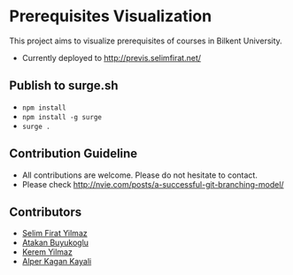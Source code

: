 # Prerequisites Visualization
This project aims to visualize prerequisites of courses in Bilkent University.

* Currently deployed to  http://previs.selimfirat.net/

## Publish to surge.sh
* `npm install`
* `npm install -g surge`
* `surge .`

## Contribution Guideline
* All contributions are welcome. Please do not hesitate to contact.
* Please check http://nvie.com/posts/a-successful-git-branching-model/

## Contributors
* [Selim Firat Yilmaz](https://github.com/selimfirat)
* [Atakan Buyukoglu](https://github.com/atakanbuyukoglu)
* [Kerem Yilmaz](https://github.com/mrkeremyilmaz)
* [Alper Kagan Kayali](https://github.com/alperkagankayali)
